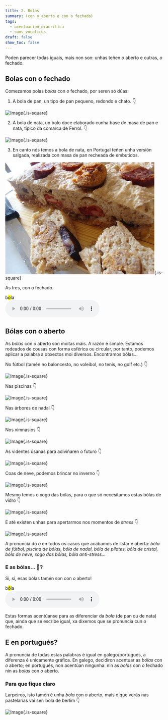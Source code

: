 ```yaml
---
title: 2. Bolas
summary: (con o aberto e con o fechado)
tags:
  - acentuacion_diacritica
  - sons_vocalicos
draft: false
show_toc: false
---
```

Poden parecer todas iguais, mais non son: unhas teñen *o* aberto e outras, *o* fechado.

## Bolas con o fechado

Comezamos polas *bolas* con *o* fechado, por seren só dúas:

1. A bola de pan, un tipo de pan pequeno, redondo e chato. 👇

![Image](/img/bola_pan.jpg){.is-square}

2. A bola de nata, un bolo doce elaborado cunha base de masa de pan e nata, típico da comarca de Ferrol. 👇

![Image](/img/bola_nata.jpg){.is-square}

3. En canto nós temos a bola de nata, en Portugal teñen unha versión salgada, realizada con masa de pan recheada de embutidos.

![Image](/img/bola_portuguesa.jpg){.is-square}

As tres, con *o* fechado.

b<mark>o</mark>la <br>
<audio src="https://ilg.usc.es/pronuncia/mp3/b/1459.mp3" controls> </audio> 

## Bólas con o aberto

As *bólas* con *o* aberto son moitas máis. A razón é simple. Estamos rodeados de cousas con forma esférica ou circular, por tanto, podemos aplicar a palabra a obxectos moi diversos. Encontramos bólas... 

No fútbol (tamén no baloncesto, no voleibol, no tenis, no golf etc.) 👇

![Image](/img/bola_futebol.jpg){.is-square}

Nas piscinas 👇

![Image](/img/piscina_de_bolas.jpg){.is-square}

Nas árbores de nadal 👇

![Image](/img/bola_natal_2.jpg){.is-square}

Nos ximnasios 👇

![Image](/img/bola_pilates.jpg){.is-square}

As videntes úsanas para adiviñaren o futuro 👇

![Image](/img/bola_de_cristal.jpg){.is-square}

Coas de neve, podemos brincar no inverno 👇

![Image](/img/bola_neve.jpg){.is-square}

Mesmo temos o xogo das bólas, para o que só necesitamos estas bólas de vidro 👇

![Image](/img/bolas_2.jpg){.is-square}

E até existen unhas para apertarmos nos momentos de *stress* 👇

![Image](/img/bola_anti_stress_1.jpg){.is-square}

A pronuncia do *o* en todos os casos que acabamos de listar é aberta: *bóla de fútbol, piscina de bólas, bóla de nadal, bóla de pilates, bóla de cristal, bóla de neve, xogo das bólas, bóla anti-stress...* 

### E as bólas... 🤭? 

Si, si, esas bólas tamén son con *o* aberto! 

b<mark>ó</mark>la <br>
<audio src="https://ilg.usc.es/pronuncia/mp3/b/1460.mp3" controls> </audio>

Estas formas acentúanse para as diferenciar da *bola* (de pan ou de nata) que, aínda que se escribe igual, xa dixemos que se pronuncia cun *o* fechado. 

## E en portugués?

A pronuncia de todas estas palabras é igual en galego/portugués, a diferenza é unicamente gráfica. En galego, decidiron acentuar as *bólas* con *o* aberto; en portugués, non acentúan ningunha: nin as *bolas* con *o* fechado nin as *bolas* con *o* aberto.

### Para que fique claro 

Larpeiros, isto tamén é unha *bola* con *o* aberto, mais o que verás nas pastelarías vai ser: bola de berlim 👇

![Image](/img/bola_berlim.jpg){.is-square}
